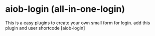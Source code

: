 # aiob-login (all-in-one-login)
This is a easy plugins to create your own small form for login. add this plugin and user shortcode [aiob-login]
